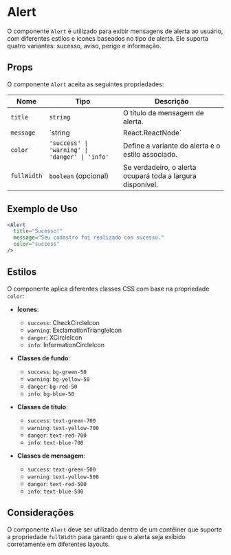 # Alert

O componente `Alert` é utilizado para exibir mensagens de alerta ao usuário, com diferentes estilos e ícones baseados no tipo de alerta. Ele suporta quatro variantes: sucesso, aviso, perigo e informação.

## Props

O componente `Alert` aceita as seguintes propriedades:

| Nome      | Tipo                     | Descrição                                                                 |
|-----------|--------------------------|---------------------------------------------------------------------------|
| `title`   | `string`                 | O título da mensagem de alerta.                                          |
| `message` | `string | React.ReactNode` | A mensagem a ser exibida, que pode ser uma string ou um elemento React. |
| `color`   | `'success' \| 'warning' \| 'danger' \| 'info'` | Define a variante do alerta e o estilo associado.                       |
| `fullWidth` | `boolean` (opcional)   | Se verdadeiro, o alerta ocupará toda a largura disponível.              |

## Exemplo de Uso

```jsx
<Alert 
  title="Sucesso!" 
  message="Seu cadastro foi realizado com sucesso." 
  color="success" 
/>
```

## Estilos

O componente aplica diferentes classes CSS com base na propriedade `color`:

- **Ícones**:
  - `success`: CheckCircleIcon
  - `warning`: ExclamationTriangleIcon
  - `danger`: XCircleIcon
  - `info`: InformationCircleIcon

- **Classes de fundo**:
  - `success`: `bg-green-50`
  - `warning`: `bg-yellow-50`
  - `danger`: `bg-red-50`
  - `info`: `bg-blue-50`

- **Classes de título**:
  - `success`: `text-green-700`
  - `warning`: `text-yellow-700`
  - `danger`: `text-red-700`
  - `info`: `text-blue-700`

- **Classes de mensagem**:
  - `success`: `text-green-500`
  - `warning`: `text-yellow-500`
  - `danger`: `text-red-500`
  - `info`: `text-blue-500`

## Considerações

O componente `Alert` deve ser utilizado dentro de um contêiner que suporte a propriedade `fullWidth` para garantir que o alerta seja exibido corretamente em diferentes layouts.